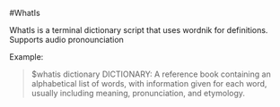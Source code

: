 #WhatIs

WhatIs is a terminal dictionary script that uses wordnik for definitions. Supports audio pronounciation

Example:

>$whatis dictionary
DICTIONARY: 
A reference book containing an alphabetical list of words, with information given for each word, usually including meaning, pronunciation, and etymology.

